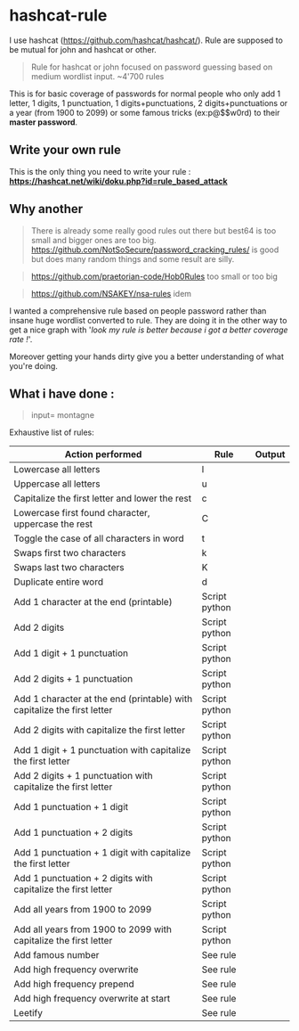 # hashcat-rule
I use hashcat (https://github.com/hashcat/hashcat/).
Rule are supposed to be mutual for john and hashcat or other.

> Rule for hashcat or john focused on password guessing based on medium wordlist input. ~4'700 rules

This is for basic coverage of passwords for normal people who only add 1 letter, 1 digits, 1 punctuation, 1 digits+punctuations, 2 digits+punctuations or a year (from 1900 to 2099) or some famous tricks (ex:p@$$w0rd) to their **master password**.

## Write your own rule

This is the only thing you need to write your rule : **https://hashcat.net/wiki/doku.php?id=rule_based_attack**

## Why another
> There is already some really good rules out there but best64 is too small and bigger ones are too big.
https://github.com/NotSoSecure/password_cracking_rules/ is good but does many random things and some result are silly.

> https://github.com/praetorian-code/Hob0Rules too small or too big

> https://github.com/NSAKEY/nsa-rules idem

I wanted a comprehensive rule based on people password rather than insane huge wordlist converted to rule. They are doing it in the other way to get a nice graph with '*look my rule is better because i got a better coverage rate !*'.


Moreover getting your hands dirty give you a better understanding of what you're doing.

## What i have done : 
> input= montagne

Exhaustive list of rules:

Action performed | Rule | Output 
-----|-------|-------
Lowercase all letters	 | l | 
Uppercase all letters	 | u | 
Capitalize the first letter and lower the rest | c | 
Lowercase first found character, uppercase the rest | C | 
Toggle the case of all characters in word | t | 
Swaps first two characters	 | k | 
Swaps last two characters | K | 
Duplicate entire word	 | d | 
Add 1 character at the end (printable) | Script python | 
Add 2 digits |Script python | 
Add 1 digit + 1 punctuation | Script python | 
Add 2 digits + 1 punctuation | Script python | 
Add 1 character at the end (printable) with capitalize the first letter | Script python | 
Add 2 digits with capitalize the first letter| Script python | 
Add 1 digit + 1 punctuation with capitalize the first letter| Script python | 
Add 2 digits + 1 punctuation with capitalize the first letter| Script python | 
Add 1 punctuation + 1 digit | Script python | 
Add 1 punctuation + 2 digits | Script python | 
Add 1 punctuation + 1 digit with capitalize the first letter| Script python | 
Add 1 punctuation + 2 digits with capitalize the first letter| Script python | 
Add all years from 1900 to 2099 | Script python | 
Add all years from 1900 to 2099 with capitalize the first letter|Script python | 
Add famous number | See rule | 
Add high frequency overwrite | See rule | 
Add high frequency prepend | See rule | 
Add high frequency overwrite at start | See rule | 
Leetify | See rule | 


